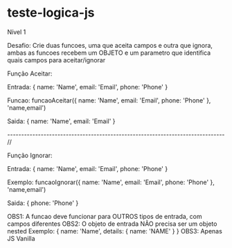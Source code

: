 # teste-logica-js

Nível 1

Desafio: Crie duas funcoes, uma que aceita campos e outra que ignora, ambas as funcoes recebem um OBJETO e um parametro que identifica quais campos para aceitar/ignorar

Função Aceitar:

Entrada: 
{
  name: 'Name',
  email: 'Email',
  phone: 'Phone'
}

Funcao: funcaoAceitar({
  name: 'Name',
  email: 'Email',
  phone: 'Phone'
}, 'name,email')

Saida:
{
 name: 'Name',
 email: 'Email'
}

------------------------------------------------------------------------------ //

Função Ignorar:

Entrada: 
{
  name: 'Name',
  email: 'Email',
  phone: 'Phone'
}

Exemplo: funcaoIgnorar({
  name: 'Name',
  email: 'Email',
  phone: 'Phone'
}, 'name,email')

Saida:
{
 phone: 'Phone'
}

OBS1: A funcao deve funcionar para OUTROS tipos de entrada, com campos diferentes
OBS2: O objeto de entrada NÃO precisa ser um objeto nested
Exemplo:
{
  name: 'Name',
  details: {
    name: 'NAME'
  }
}
OBS3: Apenas JS Vanilla
